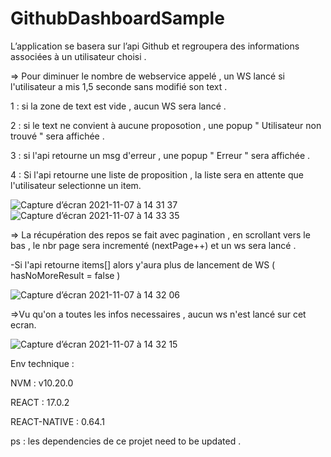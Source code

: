 # GithubDashboardSample
L’application se basera sur l’api Github et regroupera des informations associées à un utilisateur choisi .

=> Pour diminuer le nombre de webservice appelé , un WS lancé si l'utilisateur a mis 1,5 seconde sans modifié son text . 

1 : si la zone de text est vide , aucun WS sera lancé . 

2 : si le text ne convient à aucune proposotion , une popup " Utilisateur non trouvé " sera affichée  . 

3 : si l'api retourne un msg d'erreur , une popup " Erreur " sera affichée .

4 : Si l'api retourne une liste de proposition , la liste sera en attente que l'utilisateur selectionne un item.
 
![Capture d’écran 2021-11-07 à 14 31 37](https://user-images.githubusercontent.com/24412653/140647233-41932998-702f-43d4-8fbc-2e74985c4ed2.png)
![Capture d’écran 2021-11-07 à 14 33 35](https://user-images.githubusercontent.com/24412653/140647249-711ac108-cb2b-4753-af7c-ddcd346939df.png)


=> La récupération des repos se fait avec pagination , en scrollant vers le bas , le nbr page sera incrementé (nextPage++) et un ws sera lancé . 

-Si l'api retourne items[]  alors y'aura plus de lancement de WS  ( hasNoMoreResult = false ) 

![Capture d’écran 2021-11-07 à 14 32 06](https://user-images.githubusercontent.com/24412653/140647287-f956e738-cbd6-4916-ac40-e86b96a98f00.png)

=>Vu qu'on a toutes les infos necessaires , aucun ws n'est lancé sur cet ecran.

![Capture d’écran 2021-11-07 à 14 32 15](https://user-images.githubusercontent.com/24412653/140647302-b1d55a29-3c45-49e5-84cb-ee9311a6717c.png)



Env technique : 

NVM : v10.20.0

REACT : 17.0.2

REACT-NATIVE : 0.64.1 

ps : les dependencies de ce projet need to be updated . 
